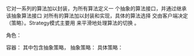 它对一系列的算法加以封装，为所有算法定义一
个抽象的算法接口，并通过继承该抽象算法接口
对所有的算法加以封装和实现，具体的算法选择
交由客户端决定（策略）。Strategy模式主要用
来平滑地处理算法的切换 。


角色：

容器： 其中包含抽象策略，
抽象策略： 
具体策略： 